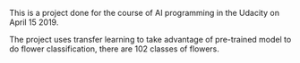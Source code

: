 This is a project done for the course of AI programming in the Udacity on April 15 2019.

The project uses transfer learning to take advantage of pre-trained model to do flower classification, there are 102 classes of flowers.


